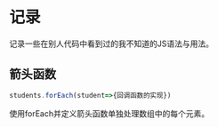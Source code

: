 # 记录

记录一些在别人代码中看到过的我不知道的JS语法与用法。

## 箭头函数

```js
students.forEach(student=>{回调函数的实现})
```

使用forEach并定义箭头函数单独处理数组中的每个元素。




